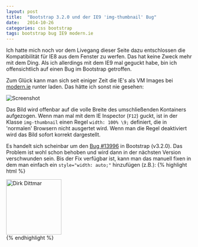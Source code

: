 ```yaml
---
layout: post
title:  "Bootstrap 3.2.0 und der IE9 'img-thumbnail' Bug"
date:   2014-10-26
categories: css bootstrap
tags: bootstrap bug IE9 modern.ie
---
```

Ich hatte mich noch vor dem Livegang dieser Seite dazu entschlossen die Kompatibilität für IE8 aus dem Fenster zu werfen. Das hat keine Zweck mehr mit dem Ding. Als ich allerdings mit dem IE9 mal geguckt habe, bin ich offensichtlich auf einen Bug im Bootstrap getroffen.

Zum Glück kann man sich seit einiger Zeit die IE's als VM Images bei [modern.ie](http://modern.ie) runter laden. Das hätte ich sonst nie gesehen:

<img class="img-responsive" style="width: auto;" src="//static-ddittmar.appspot.com/images/blog/Screenshot-IE9-Bootstrap-Bug.png" alt="Screenshot">

Das Bild wird offenbar auf die volle Breite des umschließenden Kontainers aufgezogen. Wenn man mal mit dem IE Inspector (`F12`) guckt, ist in der Klasse `img-thumbnail` einen Regel `width: 100% \9;` definiert, die in 'normalen' Browsern nicht ausgertet wird. Wenn man die Regel deaktiviert wird das Bild sofort korrekt dargestellt.

Es handelt sich scheinbar um den [Bug #13996](https://github.com/twbs/bootstrap/issues/13996) in Bootstrap (v3.2.0). Das Problem ist wohl schon behoben und wird dann in der nächsten Version verschwunden sein. Bis der Fix verfügbar ist, kann man das manuell fixen in dem man einfach ein `style="width: auto;"` hinzufügen (z.B.):
{% highlight html %}
<div><img src="//static-ddittmar.appspot.com/images/personal.jpg" alt="Dirk Dittmar" width="150" height="150" class="img-thumbnail" style="width: auto;" /></div>
{% endhighlight %}